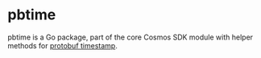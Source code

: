# pbtime

pbtime is a Go package, part of the core Cosmos SDK module with helper methods for [protobuf timestamp](https://developers.google.com/protocol-buffers/docs/reference/google.protobuf#timestamp).
